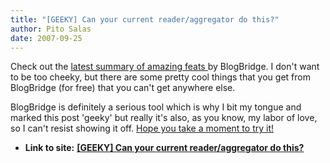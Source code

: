 ```yaml
---
title: "[GEEKY] Can your current reader/aggregator do this?"
author: Pito Salas
date: 2007-09-25
---
```




Check out the [latest summary of amazing feats
](<http://www.blogbridge.com/products-services/blogbridge/visual-tour/>)by
BlogBridge. I don't want to be too cheeky, but there are some pretty cool
things that you get from BlogBridge (for free) that you can't get anywhere
else.

BlogBridge is definitely a serious tool which is why I bit my tongue and
marked this post 'geeky' but really it's also, as you know, my labor of love,
so I can't resist showing it off. [Hope you take a moment to try
it!](<http://www.blogbridge.com/look>)


* **Link to site:** **[[GEEKY] Can your current reader/aggregator do this?](None)**

